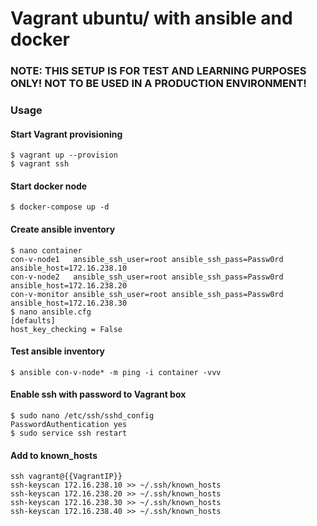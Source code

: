 # Vagrant ubuntu/ with ansible and docker
### NOTE: THIS SETUP IS FOR TEST AND LEARNING PURPOSES ONLY! NOT TO BE USED IN A PRODUCTION ENVIRONMENT!

### Usage
#### Start Vagrant provisioning
```
$ vagrant up --provision
$ vagrant ssh
```

#### Start docker node
``$ docker-compose up -d``  

#### Create ansible inventory
```
$ nano container
con-v-node1   ansible_ssh_user=root ansible_ssh_pass=Passw0rd ansible_host=172.16.238.10
con-v-node2   ansible_ssh_user=root ansible_ssh_pass=Passw0rd ansible_host=172.16.238.20
con-v-monitor ansible_ssh_user=root ansible_ssh_pass=Passw0rd ansible_host=172.16.238.30
$ nano ansible.cfg
[defaults]
host_key_checking = False
```
#### Test ansible inventory
``$ ansible con-v-node* -m ping -i container -vvv``  

#### Enable ssh with password to Vagrant box
```
$ sudo nano /etc/ssh/sshd_config
PasswordAuthentication yes
$ sudo service ssh restart
```  

#### Add to known_hosts
```
ssh vagrant@{{VagrantIP}}
ssh-keyscan 172.16.238.10 >> ~/.ssh/known_hosts
ssh-keyscan 172.16.238.20 >> ~/.ssh/known_hosts
ssh-keyscan 172.16.238.30 >> ~/.ssh/known_hosts
ssh-keyscan 172.16.238.40 >> ~/.ssh/known_hosts
```
